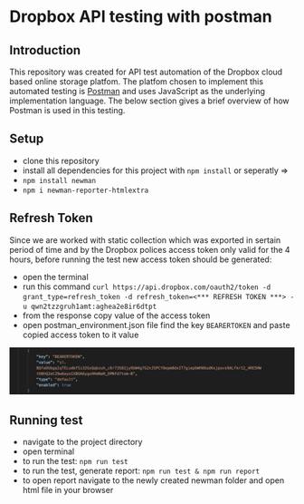 # Dropbox API testing with postman 

## Introduction 

This repository was created for API test automation of the Dropbox cloud based online storage platfom.
The platfom chosen to implement this automated testing is [Postman](https://www.postman.com/) and uses JavaScript as the underlying implementation language. The below section gives a brief overview of how Postman is used in this testing.

## Setup

- clone this repository
- install all dependencies for this project with `npm install` or seperatly => 
- `npm install newman`
- `npm i newman-reporter-htmlextra`

## Refresh Token

Since we are worked with static collection which was exported in sertain period of time and by the Dropbox polices access token only valid for the 4 hours, before running the test new access token should be generated:

- open the terminal
- run this command `curl https://api.dropbox.com/oauth2/token -d grant_type=refresh_token -d refresh_token=<*** REFRESH TOKEN ***> -u qwn2tzzgruh1amt:aghea2e8ir6dtpt`
- from the response copy value of the access token
- open postman_environment.json file find the key `BEARERTOKEN` and paste copied access token to it value

![alt example](./assets/token.png)

## Running test

- navigate to the project directory 
- open terminal
- to run the test: `npm run test`
- to run the test, generate report: `npm run test & npm run report` 
- to open report navigate to the newly created newman folder and open html file in your browser